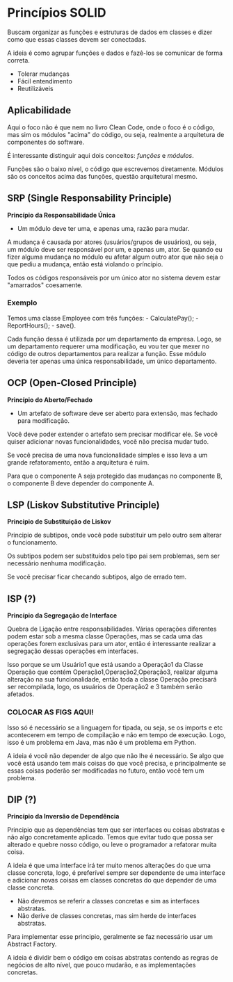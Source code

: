 # Princípios SOLID

Buscam organizar as funções e estruturas de dados em classes e dizer como que essas classes devem ser conectadas.

A ideia é como agrupar funções e dados e fazê-los se comunicar de forma correta.

* Tolerar mudanças
* Fácil entendimento
* Reutilizáveis

## Aplicabilidade

Aqui o foco não é que nem no livro Clean Code, onde o foco é o código, mas sim os módulos "acima" do código, ou seja, realmente a arquitetura de componentes do software.

É interessante distinguir aqui dois conceitos: *funções* e *módulos*.

Funções são o baixo nível, o código que escrevemos diretamente.
Módulos são os conceitos acima das funções, questão arquitetural mesmo.

## SRP (Single Responsability Principle)

**Princípio da Responsabilidade Única**

* Um módulo deve ter uma, e apenas uma, razão para mudar.

A mudança é causada por atores (usuários/grupos de usuários), ou seja, um módulo deve ser responsável por um, e apenas um, ator. Se quando eu fizer alguma mudança no módulo eu afetar algum outro ator que não seja o que pediu a mudança, então está violando o príncipio. 

Todos os códigos responsáveis por um único ator no sistema devem estar "amarrados" coesamente.

### Exemplo

Temos uma classe Employee com três funções: - CalculatePay(); - ReportHours(); - save().

Cada função dessa é utilizada por um departamento da empresa. Logo, se um departamento requerer uma modificação, eu vou ter que mexer no código de outros departamentos para realizar a função. Esse módulo deveria ter apenas uma única responsabilidade, um único departamento. 

## OCP (Open-Closed Principle)

**Princípio do Aberto/Fechado**

* Um artefato de software deve ser aberto para extensão, mas fechado para modificação.

Você deve poder extender o artefato sem precisar modificar ele. Se você quiser adicionar novas funcionalidades, você não precisa mudar tudo. 

Se você precisa de uma nova funcionalidade simples e isso leva a um grande refatoramento, então a arquitetura é ruim.

Para que o componente A seja protegido das mudanças no componente B, o componente B deve depender do componente A.

## LSP (Liskov Substitutive Principle)

**Principio de Substituição de Liskov**

Principio de subtipos, onde você pode substituir um pelo outro sem alterar o funcionamento.

Os subtipos podem ser substituídos pelo tipo pai sem problemas, sem ser necessário nenhuma modificação.

Se você precisar ficar checando subtipos, algo de errado tem.

## ISP (?)

**Princípio da Segregação de Interface**

Quebra de Ligação entre responsabilidades. Várias operações diferentes podem estar sob a mesma classe Operações, mas se cada uma das operações forem exclusivas para um ator, então é interessante realizar a segregação dessas operações em interfaces.

Isso porque se um Usuário1 que está usando a Operação1 da Classe Operação que contém Operação1,Operação2,Operação3, realizar alguma alteração na sua funcionalidade, então toda a classe Operação precisará ser recompilada, logo, os usuários de Operação2 e 3 também serão afetados.

### COLOCAR AS FIGS AQUI!

Isso só é necessário se a linguagem for tipada, ou seja, se os imports e etc acontecerem em tempo de compilação e não em tempo de execução. Logo, isso é um problema em Java, mas não é um problema em Python.

A ideia é você não depender de algo que não lhe é necessário. Se algo que você está usando tem mais coisas do que você precisa, e principalmente se essas coisas poderão ser modificadas no futuro, então você tem um problema.

## DIP (?)

**Princípio da Inversão de Dependência**

Principio que as dependências tem que ser interfaces ou coisas abstratas e não algo concretamente aplicado. Temos que evitar tudo que possa ser alterado e quebre nosso código, ou leve o programador a refatorar muita coisa.

A ideia é que uma interface irá ter muito menos alterações do que uma classe concreta, logo, é preferível sempre ser dependente de uma interface e adicionar novas coisas em classes concretas do que depender de uma classe concreta.

* Não devemos se referir a classes concretas e sim as interfaces abstratas.
* Não derive de classes concretas, mas sim herde de interfaces abstratas.

Para implementar esse principio, geralmente se faz necessário usar um Abstract Factory.

A ideia é dividir bem o código em coisas abstratas contendo as regras de negócios de alto nível, que pouco mudarão, e as implementações concretas.